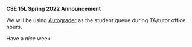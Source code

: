 __CSE 15L Spring 2022 Announcement__

We will be using [Autograder](https://autograder.ucsd.edu) as the student queue during TA/tutor office hours.

Have a *nice* week!
